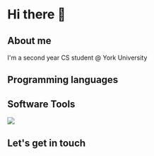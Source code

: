 <h1>Hi there 👋</h1>
<h2>About me</h2>
<p>I'm a second year CS student @ York University</p>

<h2>Programming languages</h2>
<div display="grid"><a href="https://www.flaticon.com/free-icons/html-5" title="html 5 icons"></a></div>


<h2>Software Tools</h2>
<div display="grid'><a href="https://www.linkedin.com/in/trang-vu-a44713210/"><img src="./resoucre/linkedln.png"></a></div>

<h2>Let's get in touch</h2> 



